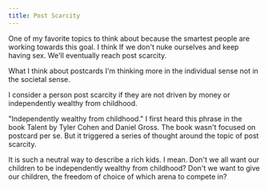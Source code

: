 ```yaml
---
title: Post Scarcity
---
```

 One of my favorite topics to think about because the smartest people are working towards this goal. I think If we don't nuke ourselves and keep having sex. We'll eventually reach post scarcity. 

What I think about postcards I'm thinking more in the individual sense not in the societal sense.  

I consider a person post scarcity if they are not driven by money or independently wealthy from childhood.
 
"Independently wealthy from childhood." I first heard this phrase in the book Talent by Tyler Cohen and Daniel Gross. The book wasn't focused on postcard per se. But it triggered a series of thought around the topic of post scarcity.  
 
It is such a neutral way to describe a rich kids. I mean. Don't we all want our children to be independently wealthy from childhood? Don't we want to give our children, the freedom of choice of which arena to compete in? 

